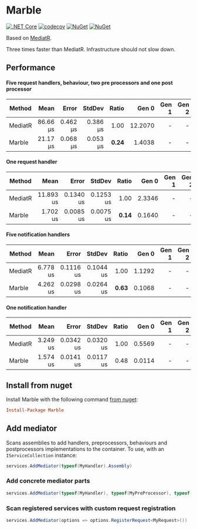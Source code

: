 # Marble

[![.NET Core](https://github.com/teoadal/marble/workflows/.NET%20Core/badge.svg?branch=master)](https://github.com/teoadal/marble/actions)
[![codecov](https://codecov.io/gh/teoadal/marble/branch/master/graph/badge.svg)](https://codecov.io/gh/teoadal/marble)
[![NuGet](https://img.shields.io/nuget/v/marble.svg)](https://www.nuget.org/packages/marble) 
[![NuGet](https://img.shields.io/nuget/dt/marble.svg)](https://www.nuget.org/packages/marble)

Based on [MediatR](https://github.com/jbogard/MediatR).

Three times faster than MediatR. Infrastructure should not slow down.

## Performance

#### Five request handlers, behaviour, two pre processors and one post processor

|  Method |     Mean |    Error |   StdDev | Ratio |   Gen 0 | Gen 1 | Gen 2 | Allocated |
|-------- |---------:|---------:|---------:|------:|--------:|------:|------:|----------:|
| MediatR | 86.66 μs | 0.462 μs | 0.386 μs |  1.00 | 12.2070 |     - |     - |  75.31 KB |
|  Marble | 21.17 μs | 0.068 μs | 0.053 μs |  **0.24** |  1.4038 |     - |     - |   8.74 KB |

#### One request handler

|  Method |      Mean |     Error |    StdDev | Ratio |  Gen 0 | Gen 1 | Gen 2 | Allocated |
|-------- |----------:|----------:|----------:|------:|-------:|------:|------:|----------:|
| MediatR | 11.893 us | 0.1340 us | 0.1253 us |  1.00 | 2.3346 |     - |     - |  14.37 KB |
|  Marble |  1.702 us | 0.0085 us | 0.0075 us |  **0.14** | 0.1640 |     - |     - |   1.01 KB |

#### Five notification handlers

|  Method |      Mean |     Error |    StdDev | Ratio |  Gen 0 | Gen 1 | Gen 2 | Allocated |
|-------- |----------:|----------:|----------:|------:|-------:|------:|------:|----------:|
| MediatR |  6.778 us | 0.1116 us | 0.1044 us |  1.00 | 1.1292 |     - |     - |    7112 B |
|  Marble |  4.262 us | 0.0298 us | 0.0264 us |  **0.63** | 0.1068 |     - |     - |     712 B |

#### One notification handler

|  Method |     Mean |     Error |    StdDev | Ratio |  Gen 0 | Gen 1 | Gen 2 | Allocated |
|-------- |---------:|----------:|----------:|------:|-------:|------:|------:|----------:|
| MediatR | 3.249 us | 0.0342 us | 0.0320 us |  1.00 | 0.5569 |     - |     - |    3512 B |
|  Marble | 1.574 us | 0.0141 us | 0.0117 us |  0.48 | 0.0114 |     - |     - |      72 B |

## Install from nuget

Install Marble with the following command [from nuget](https://www.nuget.org/packages/marble/):

```ini
Install-Package Marble
```

## Add mediator

Scans assemblies to add handlers, preprocessors, behaviours and postprocessors implementations to the container. 
To use, with an `IServiceCollection` instance:

```cs
services.AddMediator(typeof(MyHandler).Assembly)
```

### Add concrete mediator parts

```cs
services.AddMediator(typeof(MyHandler), typeof(MyPreProcessor), typeof(YourHandler))
```

### Scan registered services with custom request registration

```cs
services.AddMediator(options => options.RegisterRequest<MyRequest>())
```

